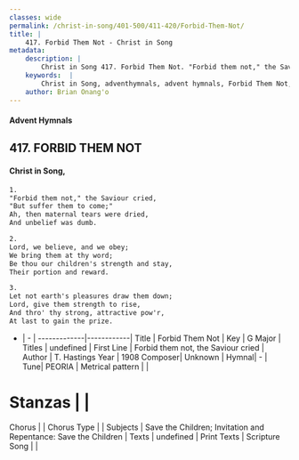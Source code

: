 ```yaml
---
classes: wide
permalink: /christ-in-song/401-500/411-420/Forbid-Them-Not/
title: |
    417. Forbid Them Not - Christ in Song
metadata:
    description: |
        Christ in Song 417. Forbid Them Not. "Forbid them not," the Saviour cried, "But suffer them to come;" Ah, then maternal tears were dried,  And unbelief was dumb.
    keywords:  |
        Christ in Song, adventhymnals, advent hymnals, Forbid Them Not, Forbid them not, the Saviour cried. 
    author: Brian Onang'o
---
```


#### Advent Hymnals
## 417. FORBID THEM NOT
####  Christ in Song,

```txt
1.
"Forbid them not," the Saviour cried,
"But suffer them to come;"
Ah, then maternal tears were dried, 
And unbelief was dumb.

2.
Lord, we believe, and we obey;
We bring them at thy word;
Be thou our children's strength and stay,
Their portion and reward.

3.
Let not earth's pleasures draw them down;
Lord, give them strength to rise,
And thro' thy strong, attractive pow'r,
At last to gain the prize.

```

- |   -  |
-------------|------------|
Title | Forbid Them Not |
Key | G Major |
Titles | undefined |
First Line | Forbid them not, the Saviour cried |
Author | T. Hastings
Year | 1908
Composer| Unknown |
Hymnal|  - |
Tune| PEORIA |
Metrical pattern | |
# Stanzas |  |
Chorus |  |
Chorus Type |  |
Subjects | Save the Children; Invitation and Repentance: Save the Children |
Texts | undefined |
Print Texts | 
Scripture Song |  |
    
